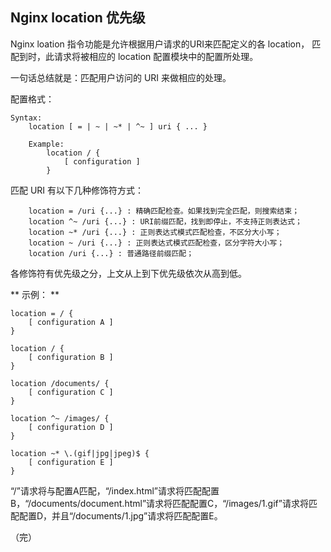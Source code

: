 ## Nginx location 优先级

Nginx loation 指令功能是允许根据用户请求的URI来匹配定义的各 location， 匹配到时，此请求将被相应的 location 配置模块中的配置所处理。

一句话总结就是：匹配用户访问的 URI 来做相应的处理。

配置格式：
```
Syntax:	
	location [ = | ~ | ~* | ^~ ] uri { ... }

    Example:
        location / {
            [ configuration ]
        }
```

匹配 URI 有以下几种修饰符方式：
```
    location = /uri {...} : 精确匹配检查。如果找到完全匹配，则搜索结束；
    location ^~ /uri {...} : URI前缀匹配，找到即停止，不支持正则表达式；
    location ~* /uri {...} : 正则表达式模式匹配检查，不区分大小写；
    location ~ /uri {...} : 正则表达式模式匹配检查，区分字符大小写；
    location /uri {...} : 普通路径前缀匹配；
```

各修饰符有优先级之分，上文从上到下优先级依次从高到低。

** 示例： ** 
```
location = / {
    [ configuration A ]
}

location / {
    [ configuration B ]
}

location /documents/ {
    [ configuration C ]
}

location ^~ /images/ {
    [ configuration D ]
}

location ~* \.(gif|jpg|jpeg)$ {
    [ configuration E ]
}
```

“/”请求将与配置A匹配，“/index.html”请求将匹配配置B，“/documents/document.html”请求将匹配配置C，“/images/1.gif”请求将匹配配置D，并且“/documents/1.jpg”请求将匹配配置E。

（完）

